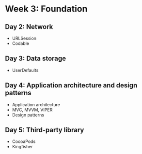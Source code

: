 # Week 3: Foundation
## Day 2: Network
- URLSession
- Codable
## Day 3: Data storage
- UserDefaults
## Day 4: Application architecture and design patterns
- Application architecture
- MVC, MVVM, VIPER
- Design patterns
## Day 5: Third-party library
- CocoaPods
- Kingfisher
